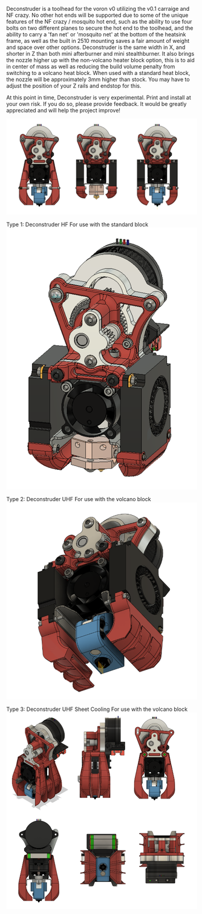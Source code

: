 Deconstruder is a toolhead for the voron v0 utilizing the v0.1 carraige and NF crazy. No other hot ends will be supported due to some of the unique features of the NF crazy / mosquito hot end, such as the ability to use four bolts on two different planes to secure the hot end to the toolhead, and the ability to carry a 'fan net' or 'mosquito net' at the bottom of the heatsink frame, as well as the built in 2510 mounting saves a fair amount of weight and space over other options. 
Deconstruder is the same width in X, and shorter in Z than both mini afterburner and mini stealthburner. It also brings the nozzle higher up with the non-volcano heater block option, this is to aid in center of mass as well as reducing the build volume penalty from switching to a volcano heat block. When used with a standard heat block, the nozzle will be approximately 3mm higher than stock. You may have to adjust the position of your Z rails and endstop for this. 

At this point in time, Deconstruder is very experimental. Print and install at your own risk. If you do so, please provide feedback. It would be greatly appreciated and will help the project improve!

![Deconstruder Types](IMAGES/Three%20Flavors.png)

Type 1: Deconstruder HF 
For use with the standard block
![Deconstruder HF](IMAGES/Deconstruder%20HF.png)

Type 2: Deconstruder UHF
For use with the volcano block
![Deconstruder UHF](IMAGES/Deconstruder%20UHF%204010.png)

Type 3: Deconstruder UHF Sheet Cooling
For use with the volcano block
![Deconstruder UHF Sheet Cooling](IMAGES/UHF-sheet.png)